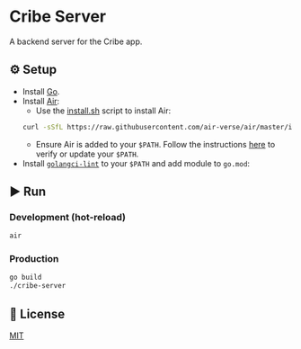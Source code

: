 # Cribe Server

A backend server for the Cribe app.

## ⚙️ Setup
- Install [Go](https://go.dev).
- Install [Air](https://github.com/air-verse/air):
  - Use the [install.sh](https://github.com/air-verse/air#via-installsh) script to install Air:
  ```bash
  curl -sSfL https://raw.githubusercontent.com/air-verse/air/master/install.sh | sh
  ```
  - Ensure Air is added to your `$PATH`. Follow the instructions [here](https://github.com/air-verse/air#command-not-found-air-or-no-such-file-or-directory) to verify or update your `$PATH`.
- Install [`golangci-lint`](https://golangci-lint.run/) to your `$PATH` and add module to `go.mod`:


## ▶️ Run

### Development (hot-reload)
```bash
air
```

### Production
```bash
go build
./cribe-server
```

## 📜 License

[MIT](LICENSE)
